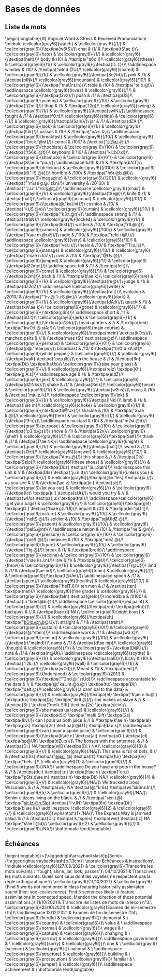 
 
# Bases de données



##  Liste de mots 


\begin{longtable}{lll}
\toprule
Word & Stress & Received Pronunciation\\
\midrule
\cellcolor{gray!6}{watch} & \cellcolor{gray!6}{/1/} & \cellcolor{gray!6}{/\textipa{w6tS}/}\\
chat & /1/ & /\textipa{tS\ae t}/\\
\cellcolor{gray!6}{hate} & \cellcolor{gray!6}{/1/} & \cellcolor{gray!6}{/\textipa{heIt}/}\\
body & /10/ & /\textipa{"b6d.i}/\\
\cellcolor{gray!6}{these} & \cellcolor{gray!6}{/1/} & \cellcolor{gray!6}{/\textipa{Di:z}/}\\
\addlinespace
window & /10/ & /\textipa{"wInd.@U}/\\
\cellcolor{gray!6}{shared} & \cellcolor{gray!6}{/1/} & \cellcolor{gray!6}{/\textipa{Se@d}/}\\
pink & /1/ & /\textipa{pINk}/\\
\cellcolor{gray!6}{mountain} & \cellcolor{gray!6}{/10/} & \cellcolor{gray!6}{/\textipa{"maUnt.In}/}\\
table & /10/ & /\textipa{"teIb.@l}/\\
\addlinespace
\cellcolor{gray!6}{loves} & \cellcolor{gray!6}{/1/} & \cellcolor{gray!6}{/\textipa{l2vz}/}\\
push & /1/ & /\textipa{pUS}/\\
\cellcolor{gray!6}{yummy} & \cellcolor{gray!6}{/10/} & \cellcolor{gray!6}{/\textipa{"j2m.i}/}\\
thug & /1/ & /\textipa{T2g}/\\
\cellcolor{gray!6}{swing} & \cellcolor{gray!6}{/1/} & \cellcolor{gray!6}{/\textipa{swIN}/}\\
\addlinespace
fought & /1/ & /\textipa{fO:t}/\\
\cellcolor{gray!6}{shine} & \cellcolor{gray!6}{/1/} & \cellcolor{gray!6}{/\textipa{SaIn}/}\\
jar & /1/ & /\textipa{dZA:}/\\
\cellcolor{gray!6}{look} & \cellcolor{gray!6}{/1/} & \cellcolor{gray!6}{/\textipa{lUk}/}\\
passes & /10/ & /\textipa{"pA:s.Iz}/\\
\addlinespace
\cellcolor{gray!6}{breakfast} & \cellcolor{gray!6}{/10/} & \cellcolor{gray!6}{/\textipa{"brek.f@st}/}\\
cereal & /100/ & /\textipa{"sI@r.i.@l}/\\
\cellcolor{gray!6}{chocolate} & \cellcolor{gray!6}{/10/} & \cellcolor{gray!6}{/\textipa{"tS6k.l@t}/}\\
keyboard & /10/ & /\textipa{"ki:.bO:d}/\\
\cellcolor{gray!6}{shampoo} & \cellcolor{gray!6}{/01/} & \cellcolor{gray!6}{/\textipa{S\ae m."pu:}/}\\
\addlinespace
bath & /1/ & /\textipa{bA:T}/\\
\cellcolor{gray!6}{delicious} & \cellcolor{gray!6}{/010/} & \cellcolor{gray!6}{/\textipa{di."lIS.@s}/}\\
horrible & /100/ & /\textipa{"h6r.@b.@l}/\\
\cellcolor{gray!6}{magazine} & \cellcolor{gray!6}{/201/} & \cellcolor{gray!6}{/\textipa{""m\ae g.@."zi:n}/}\\
university & /20100/ & /\textipa{""ju:n.I."v3:s.@t.i}/\\
\addlinespace
\cellcolor{gray!6}{chair} & \cellcolor{gray!6}{/1/} & \cellcolor{gray!6}{/\textipa{tSe@}/}\\
knife & /1/ & /\textipa{naIf}/\\
\cellcolor{gray!6}{account} & \cellcolor{gray!6}{/01/} & \cellcolor{gray!6}{/\textipa{@."kaUnt}/}\\
cushion & /10/ & /\textipa{"kUS.@n}/\\
\cellcolor{gray!6}{curtain} & \cellcolor{gray!6}{/10/} & \cellcolor{gray!6}{/\textipa{"k3:t.@n}/}\\
\addlinespace
strong & /1/ & /\textipa{str6N}/\\
\cellcolor{gray!6}{locked} & \cellcolor{gray!6}{/1/} & \cellcolor{gray!6}{/\textipa{l6kt}/}\\
written & /10/ & /\textipa{"rIt.@n}/\\
\cellcolor{gray!6}{camera} & \cellcolor{gray!6}{/100/} & \cellcolor{gray!6}{/\textipa{"k\ae m.@r.@}/}\\
radio & /100/ & /\textipa{"reId.i.@U}/\\
\addlinespace
\cellcolor{gray!6}{very} & \cellcolor{gray!6}{/10/} & \cellcolor{gray!6}{/\textipa{"ver.i}/}\\
thesis & /10/ & /\textipa{"Ti:s.Is}/\\
\cellcolor{gray!6}{manage} & \cellcolor{gray!6}{/10/} & \cellcolor{gray!6}{/\textipa{"m\ae n.IdZ}/}\\
over & /10/ & /\textipa{"@Uv.@}/\\
\cellcolor{gray!6}{jumped} & \cellcolor{gray!6}{/1/} & \cellcolor{gray!6}{/\textipa{dZ2mpt}/}\\
\addlinespace
felt & /1/ & /\textipa{felt}/\\
\cellcolor{gray!6}{come} & \cellcolor{gray!6}{/1/} & \cellcolor{gray!6}{/\textipa{k2m}/}\\
back & /1/ & /\textipa{b\ae k}/\\
\cellcolor{gray!6}{rare} & \cellcolor{gray!6}{/1/} & \cellcolor{gray!6}{/\textipa{re@}/}\\
judge & /1/ & /\textipa{dZ2dZ}/\\
\addlinespace
\cellcolor{gray!6}{write} & \cellcolor{gray!6}{/1/} & \cellcolor{gray!6}{/\textipa{raIt}/}\\
evolution & /2010/ & /\textipa{""i:v.@."lu:S.@n}/\\
\cellcolor{gray!6}{dark} & \cellcolor{gray!6}{/1/} & \cellcolor{gray!6}{/\textipa{dA:k}/}\\
quack & /1/ & /\textipa{kw\ae k}/\\
\cellcolor{gray!6}{gone} & \cellcolor{gray!6}{/1/} & \cellcolor{gray!6}{/\textipa{g6n}/}\\
\addlinespace
short & /1/ & /\textipa{SO:t}/\\
\cellcolor{gray!6}{jerk} & \cellcolor{gray!6}{/1/} & \cellcolor{gray!6}{/\textipa{dZ3:k}/}\\
head quarters & // & /\textipa{hed} \textipa{"kwO:t.@.stA:f}/\\
\cellcolor{gray!6}{main course} & \cellcolor{gray!6}{//} & \cellcolor{gray!6}{/\textipa{meIn} \textipa{kO:s}/}\\
matched pairs & // & /\textipa{m\ae tSt} \textipa{pe@z}/\\
\addlinespace
\cellcolor{gray!6}{perhaps} & \cellcolor{gray!6}{/01/} & \cellcolor{gray!6}{/\textipa{p@."h\ae ps}/}\\
broadcast & /10/ & /\textipa{"brO:d.kA:st}/\\
\cellcolor{gray!6}{white pepper} & \cellcolor{gray!6}{//} & \cellcolor{gray!6}{/\textipa{waIt} \textipa{"pep.@}/}\\
on the house & // & /\textipa{6n} \textipa{Di:} \textipa{haUs}/\\
\cellcolor{gray!6}{raise your glass} & \cellcolor{gray!6}{//} & \cellcolor{gray!6}{/\textipa{reIz} \textipa{jO:} \textipa{glA:s}/}\\
\addlinespace
age & /1/ & /\textipa{eIdZ}/\\
\cellcolor{gray!6}{jinx} & \cellcolor{gray!6}{/1/} & \cellcolor{gray!6}{/\textipa{dZINks}/}\\
shake & /1/ & /\textipa{SeIk}/\\
\cellcolor{gray!6}{once} & \cellcolor{gray!6}{/1/} & \cellcolor{gray!6}{/\textipa{w2ns}/}\\
music & /10/ & /\textipa{"mju:z.Ik}/\\
\addlinespace
\cellcolor{gray!6}{ink} & \cellcolor{gray!6}{/1/} & \cellcolor{gray!6}{/\textipa{INk}/}\\
lamb & /1/ & /\textipa{l\ae m}/\\
\cellcolor{gray!6}{choke} & \cellcolor{gray!6}{/1/} & \cellcolor{gray!6}{/\textipa{tS@Uk}/}\\
shackle & /10/ & /\textipa{"S\ae k.@l}/\\
\cellcolor{gray!6}{fern} & \cellcolor{gray!6}{/1/} & \cellcolor{gray!6}{/\textipa{f3:n}/}\\
\addlinespace
mustard & /10/ & /\textipa{"m2st.@d}/\\
\cellcolor{gray!6}{purpose} & \cellcolor{gray!6}{/10/} & \cellcolor{gray!6}{/\textipa{"p3:p.@s}/}\\
shove & /1/ & /\textipa{S2v}/\\
\cellcolor{gray!6}{shelf} & \cellcolor{gray!6}{/1/} & \cellcolor{gray!6}{/\textipa{Self}/}\\
thank & /1/ & /\textipa{T\ae Nk}/\\
\addlinespace
\cellcolor{gray!6}{knight} & \cellcolor{gray!6}{/1/} & \cellcolor{gray!6}{/\textipa{naIt}/}\\
sword & /1/ & /\textipa{sO:d}/\\
\cellcolor{gray!6}{answer} & \cellcolor{gray!6}{/10/} & \cellcolor{gray!6}{/\textipa{"A:ns.@}/}\\
this shape & // & /\textipa{DIs} \textipa{SeIp}/\\
\cellcolor{gray!6}{these shoes} & \cellcolor{gray!6}{//} & \cellcolor{gray!6}{/\textipa{Di:z} \textipa{"Su:.SaIn}/}\\
\addlinespace
this unit & // & /\textipa{DIs} \textipa{"ju:n.It}/\\
\cellcolor{gray!6}{unless you} & \cellcolor{gray!6}{//} & \cellcolor{gray!6}{/\textipa{@n."les} \textipa{ju:}/}\\
as you see & // & /\textipa{\ae z} \textipa{ju:} \textipa{si:}/\\
\cellcolor{gray!6}{let you out} & \cellcolor{gray!6}{//} & \cellcolor{gray!6}{/\textipa{let} \textipa{ju:} \textipa{aUt}/}\\
would you try & // & /\textipa{wUd} \textipa{ju:} \textipa{traI}/\\
\addlinespace
\cellcolor{gray!6}{get your bags} & \cellcolor{gray!6}{//} & \cellcolor{gray!6}{/\textipa{get} \textipa{jO:} \textipa{"b\ae gz.fUl}/}\\
import & /01/ & /\textipa{Im."pO:t}/\\
\cellcolor{gray!6}{nature} & \cellcolor{gray!6}{/10/} & \cellcolor{gray!6}{/\textipa{"neItS.@}/}\\
soldier & /10/ & /\textipa{"s@UldZ.@}/\\
\cellcolor{gray!6}{patient} & \cellcolor{gray!6}{/10/} & \cellcolor{gray!6}{/\textipa{"peIS.@nt}/}\\
\addlinespace
nation & /10/ & /\textipa{"neIS.@n}/\\
\cellcolor{gray!6}{pressure} & \cellcolor{gray!6}{/10/} & \cellcolor{gray!6}{/\textipa{"preS.@}/}\\
measure & /10/ & /\textipa{"meZ.@}/\\
\cellcolor{gray!6}{figure} & \cellcolor{gray!6}{/10/} & \cellcolor{gray!6}{/\textipa{"fIg.@}/}\\
break & /1/ & /\textipa{breIk}/\\
\addlinespace
\cellcolor{gray!6}{vaccine} & \cellcolor{gray!6}{/10/} & \cellcolor{gray!6}{/\textipa{"v\ae ks.i:n}/}\\
low & /1/ & /\textipa{l@U}/\\
\cellcolor{gray!6}{throw} & \cellcolor{gray!6}{/1/} & \cellcolor{gray!6}{/\textipa{Tr@U}/}\\
land & /1/ & /\textipa{l\ae nd}/\\
\cellcolor{gray!6}{foam} & \cellcolor{gray!6}{/1/} & \cellcolor{gray!6}{/\textipa{f@Um}/}\\
\addlinespace
spoon & /1/ & /\textipa{spu:n}/\\
\cellcolor{gray!6}{healthy} & \cellcolor{gray!6}{/10/} & \cellcolor{gray!6}{/\textipa{"helT.i}/}\\
ten men & // & /\textipa{ten} \textipa{men}/\\
\cellcolor{gray!6}{fine grade} & \cellcolor{gray!6}{//} & \cellcolor{gray!6}{/\textipa{faIn} \textipa{greId}/}\\
incredible & /0100/ & /\textipa{In."kred.@b.@l}/\\
\addlinespace
\cellcolor{gray!6}{red paint} & \cellcolor{gray!6}{//} & \cellcolor{gray!6}{/\textipa{red} \textipa{peInt}/}\\
bad guys & // & /\textipa{b\ae d} NA/\\
\cellcolor{gray!6}{eight boys} & \cellcolor{gray!6}{//} & \cellcolor{gray!6}{/\textipa{eIt} \textipa{"bOIz.@n.b@r.i}/}\\
straight & /1/ & /\textipa{streIt}/\\
\cellcolor{gray!6}{sustain} & \cellcolor{gray!6}{/01/} & \cellcolor{gray!6}{/\textipa{s@."steIn}/}\\
\addlinespace
work & /1/ & /\textipa{w3:k}/\\
\cellcolor{gray!6}{remind} & \cellcolor{gray!6}{/01/} & \cellcolor{gray!6}{/\textipa{ri."maInd}/}\\
damp & /1/ & /\textipa{d\ae mp}/\\
\cellcolor{gray!6}{though} & \cellcolor{gray!6}{/1/} & \cellcolor{gray!6}{/\textipa{D@U}/}\\
note & /1/ & /\textipa{n@Ut}/\\
\addlinespace
\cellcolor{gray!6}{scythe} & \cellcolor{gray!6}{/1/} & \cellcolor{gray!6}{/\textipa{saID}/}\\
lucky & /10/ & /\textipa{"l2k.i}/\\
\cellcolor{gray!6}{wall} & \cellcolor{gray!6}{/1/} & \cellcolor{gray!6}{/\textipa{wO:l}/}\\
Meant & /1/ & /\textipa{ment}/\\
\cellcolor{gray!6}{Understood} & \cellcolor{gray!6}{/201/} & \cellcolor{gray!6}{/\textipa{""2nd.@."stUd}/}\\
\addlinespace
accountable to the data & // & /\textipa{@."kaUnt.@b.@l} \textipa{tu:} \textipa{Di:} \textipa{"deIt.@}/\\
\cellcolor{gray!6}{a cannibal to the data} & \cellcolor{gray!6}{//} & \cellcolor{gray!6}{/\textipa{eI} \textipa{"k\ae n.Ib.@l} \textipa{tu:} \textipa{Di:} \textipa{"deIt.@}/}\\
she makes us slave & // & /\textipa{Si:} \textipa{"meIk.SIft} \textipa{2s} \textipa{sleIv}/\\
\cellcolor{gray!6}{she makes us leave} & \cellcolor{gray!6}{//} & \cellcolor{gray!6}{/\textipa{Si:} \textipa{"meIk.SIft} \textipa{2s} \textipa{li:v}/}\\
can I pour us both juice & // & /\textipa{k\ae n} \textipa{aI} \textipa{pO:} \textipa{2s} \textipa{b@UT} \textipa{dZu:s}/\\
\addlinespace
\cellcolor{gray!6}{can I pour a spoke juice} & \cellcolor{gray!6}{//} & \cellcolor{gray!6}{/\textipa{k\ae n} \textipa{aI} \textipa{pO:} \textipa{eI} \textipa{sp@Uk} \textipa{dZu:s}/}\\
The bosses with the antennas. & // & /\textipa{Di:} NA \textipa{wID} \textipa{Di:} NA/\\
\cellcolor{gray!6}{3} & \cellcolor{gray!6}{//} & \cellcolor{gray!6}{/NA/}\\
This area is full of bets. & // & /\textipa{DIs} \textipa{"e@r.i.@} \textipa{Iz} \textipa{fUl} \textipa{6v} \textipa{"bets.i}/\\
\cellcolor{gray!6}{1} & \cellcolor{gray!6}{//} & \cellcolor{gray!6}{/NA/}\\
\addlinespace
Do you have any pots in the house? & // & /\textipa{du:} \textipa{ju:} \textipa{h\ae v} \textipa{"en.i} \textipa{"p6ts.d\ae m} \textipa{In} \textipa{Di:} NA/\\
\cellcolor{gray!6}{4} & \cellcolor{gray!6}{//} & \cellcolor{gray!6}{/NA/}\\
We trucked across Wisconsin. & // & /\textipa{wi:} NA \textipa{@."kr6s} \textipa{wi."sk6ns.In}/\\
\cellcolor{gray!6}{5} & \cellcolor{gray!6}{//} & \cellcolor{gray!6}{/NA/}\\
Senior citizens living on the black. & // & /\textipa{"si:n.i.@} \textipa{"sIt.Iz.@n.SIp} \textipa{"lIv.IN} \textipa{6n} \textipa{Di:} \textipa{bl\ae k}/\\
\addlinespace
\cellcolor{gray!6}{2} & \cellcolor{gray!6}{//} & \cellcolor{gray!6}{\vphantom{1} /NA/}\\
The Express Way is jammed salad. & // & /\textipa{Di:} \textipa{Ik."spres} \textipa{weI} \textipa{Iz} NA \textipa{"s\ae l.@d}/\\
\cellcolor{gray!6}{2} & \cellcolor{gray!6}{//} & \cellcolor{gray!6}{/NA/}\\
\bottomrule
\end{longtable}



##  Échéances 


\begin{longtable}{>{\raggedright\arraybackslash}p{3cm}>{\raggedright\arraybackslash}p{13cm}}
\toprule
Échéances & Instructions\\
\midrule
\cellcolor{gray!6}{27/09/2021} & \cellcolor{gray!6}{Transcrire les mots suivants : “fought, shine, jar, look, passes“}\\
04/10/2021 & Transcrivez les mots suivants. Quels sont ceux dont les voyelles ne respectent pas la règle orthographique ?\\
\cellcolor{gray!6}{11/10/2021} & \cellcolor{gray!6}{Find 5 words not mentioned in class featuring historically assimilated sound (hint: yod-coalescence). Find 5 sentences likely to feature assimilations in connected speed. Mention the direction of these potential assimilations.}\\
11/10/2021 & Transcrire les listes de mots de la leçon n°3.\\
\cellcolor{gray!6}{25/10/2021} & \cellcolor{gray!6}{Examen de mi-semestre (1h)}\\
\addlinespace
13/12/2021 & Examen de fin de semestre (1h)\\
\cellcolor{gray!6}{hurdle} & \cellcolor{gray!6}{}\\
democrat & \\
\cellcolor{gray!6}{country} & \cellcolor{gray!6}{}\\
value & \\
\addlinespace
\cellcolor{gray!6}{normal} & \cellcolor{gray!6}{}\\
wages & \\
\cellcolor{gray!6}{capture} & \cellcolor{gray!6}{}\\
changing & \\
\cellcolor{gray!6}{narrow} & \cellcolor{gray!6}{}\\
\addlinespace
government & \\
\cellcolor{gray!6}{sorry} & \cellcolor{gray!6}{}\\
one & \\
\cellcolor{gray!6}{science} & \cellcolor{gray!6}{}\\
national & \\
\addlinespace
\cellcolor{gray!6}{structure} & \cellcolor{gray!6}{}\\
building & \\
\cellcolor{gray!6}{prosecution} & \cellcolor{gray!6}{}\\
familiar & \\
\cellcolor{gray!6}{jumper} & \cellcolor{gray!6}{}\\
\addlinespace
achievement & \\
\bottomrule
\end{longtable}




